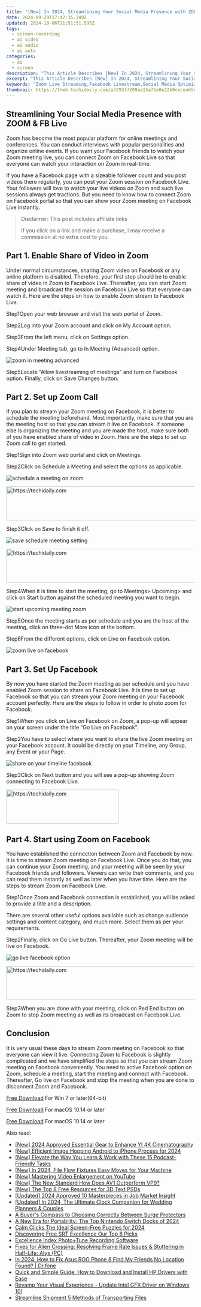 ```yaml
---
title: "[New] In 2024, Streamlining Your Social Media Presence with ZOOM & FB Live"
date: 2024-09-29T17:42:35.349Z
updated: 2024-10-06T21:51:51.595Z
tags: 
  - screen-recording
  - ai video
  - ai audio
  - ai auto
categories: 
  - ai
  - screen
description: "This Article Describes [New] In 2024, Streamlining Your Social Media Presence with ZOOM & FB Live"
excerpt: "This Article Describes [New] In 2024, Streamlining Your Social Media Presence with ZOOM & FB Live"
keywords: "Zoom Live Streaming,Facebook Livestream,Social Media Optimization,Zoom Video Conferencing,FB Live Engagement,Digital Presence Boost,Efficient Social Sync"
thumbnail: https://thmb.techidaily.com/a3293f7209aa15a71e0e22b0ceceeb5d43595d799fa4a5a92be66390c4a5c2d5.jpg
---
```


## Streamlining Your Social Media Presence with ZOOM & FB Live

Zoom has become the most popular platform for online meetings and conferences. You can conduct interviews with popular personalities and organize online events. If you want your Facebook friends to watch your Zoom meeting live, you can connect Zoom on Facebook Live so that everyone can watch your interaction on Zoom in real-time.

If you have a Facebook page with a sizeable follower count and you post videos there regularly, you can post your Zoom session on Facebook Live. Your followers will love to watch your live videos on Zoom and such live sessions always get tractions. But you need to know how to connect Zoom on Facebook portal so that you can show your Zoom meeting on Facebook Live instantly.

>  Disclaimer: This post includes affiliate links
>
>  If you click on a link and make a purchase, I may receive a commission at no extra cost to you.
>

## Part 1\. Enable Share of Video in Zoom

Under normal circumstances, sharing Zoom video on Facebook or any online platform is disabled. Therefore, your first step should be to enable share of video in Zoom to Facebook Live. Thereafter, you can start Zoom meeting and broadcast the session on Facebook Live so that everyone can watch it. Here are the steps on how to enable Zoom stream to Facebook Live.

Step1Open your web browser and visit the web portal of Zoom.

Step2Log into your Zoom account and click on My Account option.

Step3From the left menu, click on Settings option.

Step4Under Meeting tab, go to In Meeting (Advanced) option.

![zoom in meeting advanced](https://images.wondershare.com/filmora/article-images/2022/07/zoom-facebook-1.jpg)

Step5Locate “Allow livestreaming of meetings” and turn on Facebook option. Finally, click on Save Changes button.

## Part 2\. Set up Zoom Call

If you plan to stream your Zoom meeting on Facebook, it is better to schedule the meeting beforehand. Most importantly, make sure that you are the meeting host so that you can stream it live on Facebook. If someone else is organizing the meeting and you are made the host, make sure both of you have enabled share of video in Zoom. Here are the steps to set up Zoom call to get started.

Step1Sign into Zoom web portal and click on Meetings.

Step2Click on Schedule a Meeting and select the options as applicable.

![schedule a meeting on zoom](https://images.wondershare.com/filmora/article-images/2022/07/zoom-facebook-2.jpg)

<!-- affiliate ads begin -->
<a href="https://ephamedtechinc.pxf.io/c/5597632/2137223/26400" target="_top" id="2137223">
  <img src="//a.impactradius-go.com/display-ad/26400-2137223" border="0" alt="https://techidaily.com" width="728" height="90"/>
</a>
<img height="0" width="0" src="https://ephamedtechinc.pxf.io/i/5597632/2137223/26400" style="position:absolute;visibility:hidden;" border="0" />
<!-- affiliate ads end -->

Step3Click on Save to finish it off.

![save schedule meeting setting](https://images.wondershare.com/filmora/article-images/2022/07/zoom-facebook-3.jpg)

<!-- affiliate ads begin -->
<a href="https://appsumo.8odi.net/c/5597632/2144308/7443" target="_top" id="2144308">
  <img src="//a.impactradius-go.com/display-ad/7443-2144308" border="0" alt="https://techidaily.com" width="600" height="90"/>
</a>
<img height="0" width="0" src="https://appsumo.8odi.net/i/5597632/2144308/7443" style="position:absolute;visibility:hidden;" border="0" />
<!-- affiliate ads end -->

Step4When it is time to start the meeting, go to Meetings> Upcoming> and click on Start button against the scheduled meeting you want to begin.

![start upcoming meeting zoom](https://images.wondershare.com/filmora/article-images/2022/07/zoom-facebook-4.jpg)

Step5Once the meeting starts as per schedule and you are the host of the meeting, click on three-dot More icon at the bottom.

Step6From the different options, click on Live on Facebook option.

![zoom live on facebook](https://images.wondershare.com/filmora/article-images/2022/07/zoom-facebook-5.jpg)

## Part 3\. Set Up Facebook

By now you have started the Zoom meeting as per schedule and you have enabled Zoom session to share on Facebook Live. It is time to set up Facebook so that you can stream your Zoom meeting on your Facebook account perfectly. Here are the steps to follow in order to photo zoom for Facebook.

Step1When you click on Live on Facebook on Zoom, a pop-up will appear on your screen under the title “Go Live on Facebook”.

Step2You have to select where you want to share the live Zoom meeting on your Facebook account. It could be directly on your Timeline, any Group, any Event or your Page.

![share on your timeline facebook](https://images.wondershare.com/filmora/article-images/2022/07/zoom-facebook-6.jpg)

Step3Click on Next button and you will see a pop-up showing Zoom connecting to Facebook Live.

<!-- affiliate ads begin -->
<a href="https://aligracehair.sjv.io/c/5597632/1959707/19272" target="_top" id="1959707">
  <img src="//a.impactradius-go.com/display-ad/19272-1959707" border="0" alt="https://techidaily.com" width="300" height="90"/>
</a>
<img height="0" width="0" src="https://aligracehair.sjv.io/i/5597632/1959707/19272" style="position:absolute;visibility:hidden;" border="0" />
<!-- affiliate ads end -->

## Part 4\. Start using Zoom on Facebook

You have established the connection between Zoom and Facebook by now. It is time to stream Zoom meeting on Facebook Live. Once you do that, you can continue your Zoom meeting, and your meeting will be seen by your Facebook friends and followers. Viewers can write their comments, and you can read them instantly as well as later when you have time. Here are the steps to stream Zoom on Facebook Live.

Step1Once Zoom and Facebook connection is established, you will be asked to provide a title and a description.

There are several other useful options available such as change audience settings and content category, and much more. Select them as per your requirements.

Step2Finally, click on Go Live button. Thereafter, your Zoom meeting will be live on Facebook.

![go live facebook option](https://images.wondershare.com/filmora/article-images/2022/07/zoom-facebook-7.jpg)

<!-- affiliate ads begin -->
<a href="https://appsumo.8odi.net/c/5597632/2094414/7443" target="_top" id="2094414">
  <img src="//a.impactradius-go.com/display-ad/7443-2094414" border="0" alt="https://techidaily.com" width="728" height="90"/>
</a>
<img height="0" width="0" src="https://appsumo.8odi.net/i/5597632/2094414/7443" style="position:absolute;visibility:hidden;" border="0" />
<!-- affiliate ads end -->

Step3When you are done with your meeting, click on Red End button on Zoom to stop Zoom meeting as well as its broadcast on Facebook Live.

## Conclusion

It is very usual these days to stream Zoom meeting on Facebook so that everyone can view it live. Connecting Zoom to Facebook is slightly complicated and we have simplified the steps so that you can stream Zoom meeting on Facebook conveniently. You need to active Facebook option on Zoom, schedule a meeting, start the meeting and connect with Facebook. Thereafter, Go live on Facebook and stop the meeting when you are done to disconnect Zoom and Facebook.

[Free Download](https://tools.techidaily.com/wondershare/filmora/download/) For Win 7 or later(64-bit)

[Free Download](https://tools.techidaily.com/wondershare/filmora/download/) For macOS 10.14 or later

[Free Download](https://tools.techidaily.com/wondershare/filmora/download/) For macOS 10.14 or later

<ins class="adsbygoogle"
     style="display:block"
     data-ad-format="autorelaxed"
     data-ad-client="ca-pub-7571918770474297"
     data-ad-slot="1223367746"></ins>

<ins class="adsbygoogle"
     style="display:block"
     data-ad-format="autorelaxed"
     data-ad-client="ca-pub-7571918770474297"
     data-ad-slot="1223367746"></ins>



<ins class="adsbygoogle"
     style="display:block"
     data-ad-client="ca-pub-7571918770474297"
     data-ad-slot="8358498916"
     data-ad-format="auto"
     data-full-width-responsive="true"></ins>


<span class="atpl-alsoreadstyle">Also read:</span>
<div><ul>
<li><a href="https://article-knowledge.techidaily.com/new-2024-approved-essential-gear-to-enhance-yi-4k-cinematography/"><u>[New] 2024 Approved Essential Gear to Enhance YI 4K Cinematography</u></a></li>
<li><a href="https://article-knowledge.techidaily.com/new-efficient-image-hopping-android-to-iphone-process-for-2024/"><u>[New] Efficient Image Hopping Android to iPhone Process for 2024</u></a></li>
<li><a href="https://article-knowledge.techidaily.com/new-elevate-the-way-you-learn-and-work-with-these-15-podcast-friendly-tasks/"><u>[New] Elevate the Way You Learn & Work with These 15 Podcast-Friendly Tasks</u></a></li>
<li><a href="https://article-knowledge.techidaily.com/new-in-2024-file-flow-fixtures-easy-moves-for-your-machine/"><u>[New] In 2024, File Flow Fixtures Easy Moves for Your Machine</u></a></li>
<li><a href="https://article-knowledge.techidaily.com/new-mastering-video-enlargement-on-youtube/"><u>[New] Mastering Video Enlargement on YouTube</u></a></li>
<li><a href="https://article-knowledge.techidaily.com/new-the-new-standard-how-does-av1-outperform-vp9/"><u>[New] The New Standard How Does AV1 Outperform VP9?</u></a></li>
<li><a href="https://article-knowledge.techidaily.com/new-the-top-8-free-resources-for-3d-text-psds/"><u>[New] The Top 8 Free Resources for 3D Text PSDs</u></a></li>
<li><a href="https://facebook-video-share.techidaily.com/updated-2024-approved-10-masterpieces-in-job-market-insight/"><u>[Updated] 2024 Approved 10 Masterpieces in Job Market Insight</u></a></li>
<li><a href="https://article-knowledge.techidaily.com/updated-in-2024-the-ultimate-clock-companion-for-wedding-planners-and-couples/"><u>[Updated] In 2024, The Ultimate Clock Companion for Wedding Planners & Couples</u></a></li>
<li><a href="https://techno-recovery.techidaily.com/a-buyers-compass-to-choosing-correctly-between-surge-protectors/"><u>A Buyer's Compass to Choosing Correctly Between Surge Protectors</u></a></li>
<li><a href="https://games-able.techidaily.com/a-new-era-for-portability-the-top-nintendo-switch-docks-of-2024/"><u>A New Era for Portability: The Top Nintendo Switch Docks of 2024</u></a></li>
<li><a href="https://screen-video-capture.techidaily.com/calm-clicks-the-ideal-screen-free-puzzles-for-2024/"><u>Calm Clicks The Ideal Screen-Free Puzzles for 2024</u></a></li>
<li><a href="https://extra-hints.techidaily.com/discovering-free-srt-excellence-our-top-8-picks/"><u>Discovering Free SRT Excellence Our Top 8 Picks</u></a></li>
<li><a href="https://article-knowledge.techidaily.com/excellence-index-photoplustune-recording-software/"><u>Excellence Index Photo+Tune Recording Software</u></a></li>
<li><a href="https://win-blog.techidaily.com/fixes-for-alien-crossing-resolving-frame-rate-issues-and-stuttering-in-half-life-alyx-pc/"><u>Fixes for Alien Crossing: Resolving Frame Rate Issues & Stuttering in Half-Life: Alyx (PC)</u></a></li>
<li><a href="https://review-topics.techidaily.com/in-2024-how-to-fix-asus-rog-phone-8-find-my-friends-no-location-found-drfone-by-drfone-virtual-android/"><u>In 2024, How to Fix Asus ROG Phone 8 Find My Friends No Location Found? | Dr.fone</u></a></li>
<li><a href="https://win-amazing.techidaily.com/quick-and-simple-guide-how-to-download-and-install-hp-drivers-with-ease/"><u>Quick and Simple Guide: How to Download and Install HP Drivers with Ease</u></a></li>
<li><a href="https://graphic-issues.techidaily.com/1719817876286-revamp-your-visual-experience-update-intel-gfx-driver-on-windows-10/"><u>Revamp Your Visual Experience - Update Intel GFX Driver on Windows 10!</u></a></li>
<li><a href="https://vp-tips.techidaily.com/streamline-shipment-5-methods-of-transporting-files/"><u>Streamline Shipment 5 Methods of Transporting Files</u></a></li>
</ul></div>


